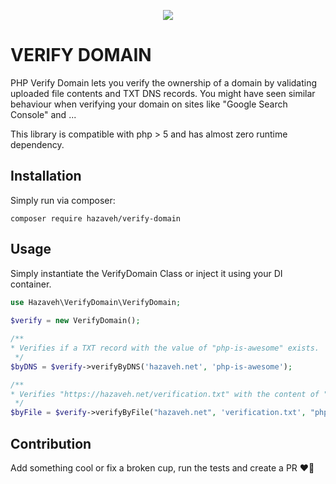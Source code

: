 <p align="center">  
  <img src="https://hazaveh.net/wp-content/uploads/verify-domain.jpeg" />  
</p>  

# VERIFY DOMAIN
PHP Verify Domain lets you verify the ownership of a domain by validating uploaded file contents and TXT DNS records. You might have seen similar behaviour when verifying your domain on sites like "Google Search Console" and ...

This library is compatible with php > 5 and has almost zero runtime dependency.

## Installation
Simply run via composer:

    composer require hazaveh/verify-domain

## Usage
Simply instantiate the VerifyDomain Class or inject it using your DI container.
```php
use Hazaveh\VerifyDomain\VerifyDomain;  
    
$verify = new VerifyDomain();  

/**
* Verifies if a TXT record with the value of "php-is-awesome" exists.
 */
$byDNS = $verify->verifyByDNS('hazaveh.net', 'php-is-awesome');

/**
* Verifies "https://hazaveh.net/verification.txt" with the content of "php-is-awesome" exists.
 */
$byFile = $verify->verifyByFile("hazaveh.net", 'verification.txt', "php-is-awesome");

```

## Contribution
Add something cool or fix a broken cup, run the tests and create a PR ❤️🚀